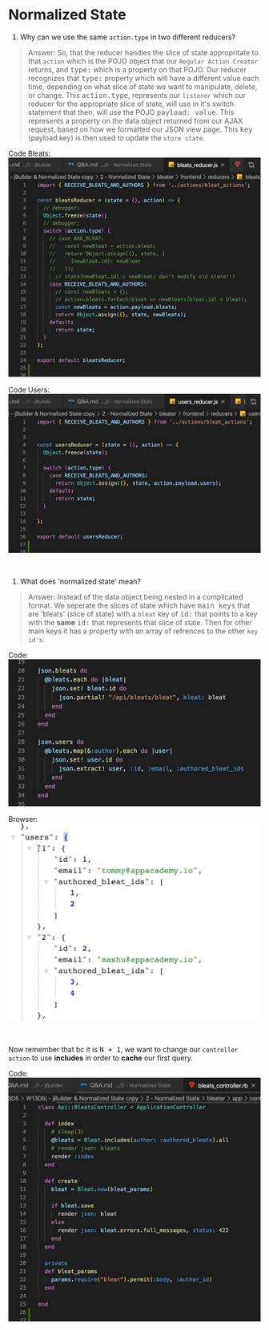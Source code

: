 # Normalized State


1. Why can we use the same `action.type` in two different reducers?
>Answer: So, that the reducer handles the slice of state appropritate to that `action` which is the POJO object that our `Regular Action Creator` returns, and <kbd>type:</kbd> which is a property on that POJO. Our reducer recognizes that <kbd>type:</kbd> property which will have a different value each time, depending on what slice of state we want to manipulate, delete, or change. This <kbd>action.type</kbd>, represents our `listener` which our reducer for the appropriate slice of state, will use in it's switch statement that then, will use the POJO <kbd>payload: value</kbd>. This represents a property on the data object returned from our AJAX request, based on how we formatted our JSON view page. This <kbd>key</kbd> (payload.key) is then used to update the `store state`.  

Code Bleats:
![alt text](./Screen&#32;Shot&#32;2020-02-08&#32;at&#32;4.jpg "Action.type Bleates Example")

Code Users:
![alt text](Screen&#32;Shot&#32;2020-02-08&#32;at&#32;5.jpg "Action.type Users Example")
 
&nbsp;

1. What does 'normalized state' mean?
>Answer: Instead of the data object being nested in a complicated format. We seperate the slices of state which have <kbd>main keys</kbd> that are 'bleats' (slice of state) with a `bleat` key of <kbd>id:</kbd> that points to a key with the **same** <kbd>id:</kbd> that represents that slice of state. Then for other main keys it has a property with an array of refrences to the other `key id's`. 

Code:
![alt text](./Screen&#32;Shot&#32;2020-02-08&#32;at&#32;1.jpg "Normalized State Example")

Browser:
![alt text](./Screen&#32;Shot&#32;2020-02-08&#32;at&#32;2.jpg "Browswer JSON Response In Normalized State Example")

&nbsp;

Now remember that bc it is <kbd>N + 1</kbd>, we want to change our `controller action` to use **includes** in order to **cache** our first query.

Code:
![alt text](./Screen&#32;Shot&#32;2020-02-08&#32;at&#32;3.jpg "Includes In Controller Example")